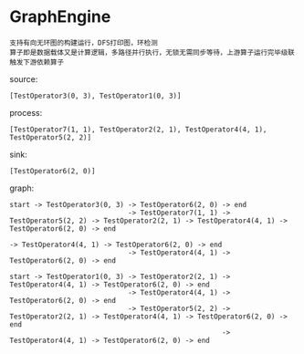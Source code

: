 # GraphEngine
    支持有向无环图的构建运行，DFS打印图，环检测
    算子即是数据载体又是计算逻辑，多路径并行执行，无锁无需同步等待，上游算子运行完毕级联触发下游依赖算子

source:  

    [TestOperator3(0, 3), TestOperator1(0, 3)]

process: 

    [TestOperator7(1, 1), TestOperator2(2, 1), TestOperator4(4, 1), TestOperator5(2, 2)]

sink:    

    [TestOperator6(2, 0)]

graph:

    start -> TestOperator3(0, 3) -> TestOperator6(2, 0) -> end
                                 -> TestOperator7(1, 1) -> TestOperator5(2, 2) -> TestOperator2(2, 1) -> TestOperator4(4, 1) -> TestOperator6(2, 0) -> end
                                                                               -> TestOperator4(4, 1) -> TestOperator6(2, 0) -> end
                                 -> TestOperator4(4, 1) -> TestOperator6(2, 0) -> end

    start -> TestOperator1(0, 3) -> TestOperator2(2, 1) -> TestOperator4(4, 1) -> TestOperator6(2, 0) -> end
                                 -> TestOperator4(4, 1) -> TestOperator6(2, 0) -> end
                                 -> TestOperator5(2, 2) -> TestOperator2(2, 1) -> TestOperator4(4, 1) -> TestOperator6(2, 0) -> end
                                                        -> TestOperator4(4, 1) -> TestOperator6(2, 0) -> end
